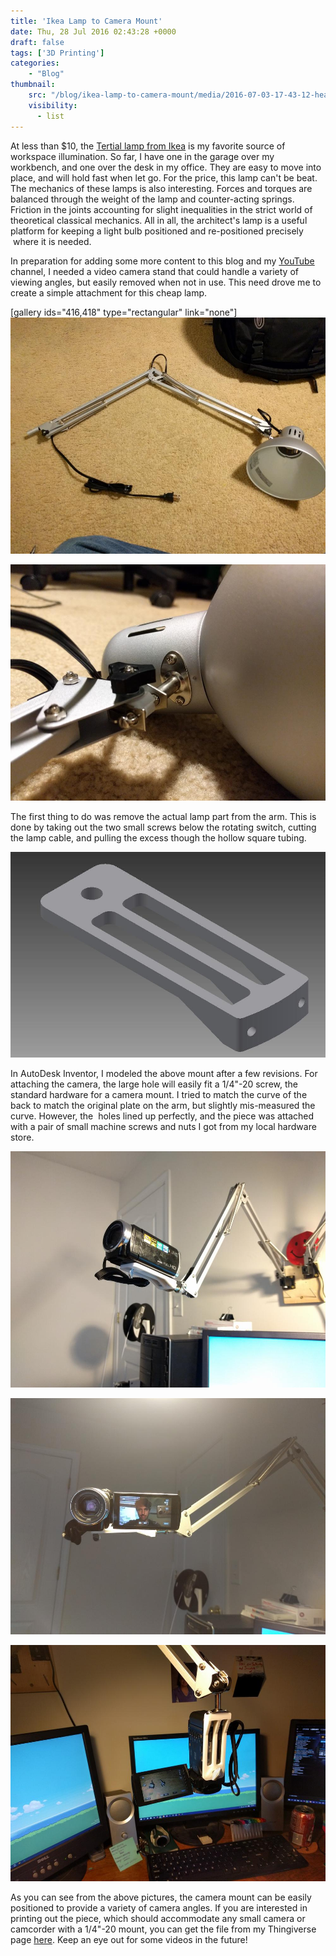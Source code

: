 ```yaml
---
title: 'Ikea Lamp to Camera Mount'
date: Thu, 28 Jul 2016 02:43:28 +0000
draft: false
tags: ['3D Printing']
categories:
    - "Blog"
thumbnail: 
    src: "/blog/ikea-lamp-to-camera-mount/media/2016-07-03-17-43-12-header.jpg"
    visibility:
      - list
---
```


At less than $10, the [Tertial lamp from Ikea](http://www.ikea.com/us/en/catalog/products/20370383/) is my favorite source of workspace illumination. So far, I have one in the garage over my workbench, and one over the desk in my office. They are easy to move into place, and will hold fast when let go. For the price, this lamp can't be beat. The mechanics of these lamps is also interesting. Forces and torques are balanced through the weight of the lamp and counter-acting springs. Friction in the joints accounting for slight inequalities in the strict world of theoretical classical mechanics. All in all, the architect's lamp is a useful platform for keeping a light bulb positioned and re-positioned precisely  where it is needed.

In preparation for adding some more content to this blog and my [YouTube](https://www.youtube.com/user/ggtuttle) channel, I needed a video camera stand that could handle a variety of viewing angles, but easily removed when not in use. This need drove me to create a simple attachment for this cheap lamp.

\[gallery ids="416,418" type="rectangular" link="none"\]
![Ikea Camera Mount](media/2016-06-04-21-04-44.jpg)

![Ikea Camera Mount](media/2016-06-04-21-05-07.jpg)

The first thing to do was remove the actual lamp part from the arm. This is done by taking out the two small screws below the rotating switch, cutting the lamp cable, and pulling the excess though the hollow square tubing.

![Ikea Camera Mount](media/ikea-camera-mount.png)

In AutoDesk Inventor, I modeled the above mount after a few revisions. For attaching the camera, the large hole will easily fit a 1/4"-20 screw, the standard hardware for a camera mount. I tried to match the curve of the back to match the original plate on the arm, but slightly mis-measured the curve. However, the  holes lined up perfectly, and the piece was attached with a pair of small machine screws and nuts I got from my local hardware store.

![Ikea Camera Mount](media/2016-07-03-17-43-12.jpg)

![Ikea Camera Mount](media/2016-07-03-17-44-09.jpg)

![Ikea Camera Mount](media/2016-07-03-17-45-52.jpg)

As you can see from the above pictures, the camera mount can be easily positioned to provide a variety of camera angles. If you are interested in printing out the piece, which should accommodate any small camera or camcorder with a 1/4"-20 mount, you can get the file from my Thingiverse page [here](http://www.thingiverse.com/thing:1693067). Keep an eye out for some videos in the future!